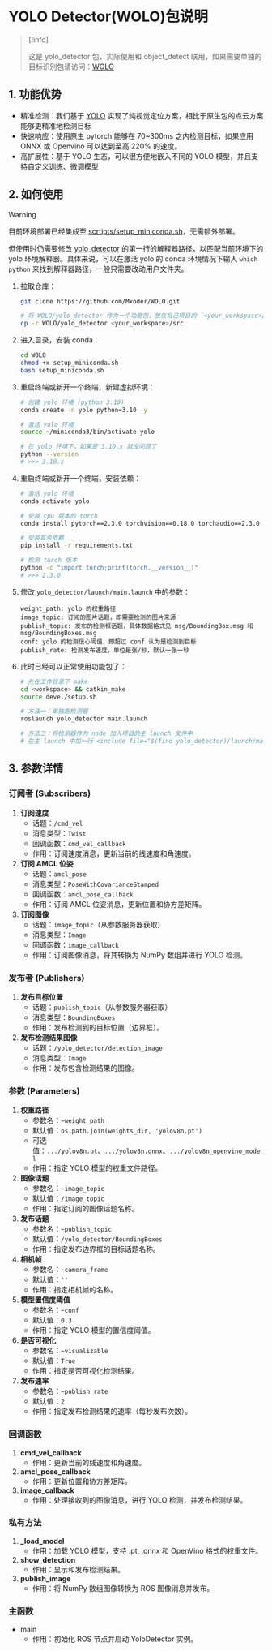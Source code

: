 # YOLO Detector(WOLO)包说明

>[!info]
>
>这是 yolo_detector 包，实际使用和 object_detect 联用，如果需要单独的目标识别包请访问：[WOLO](https://github.com/Mxoder/WOLO)

## 1. 功能优势

- 精准检测：我们基于 [YOLO](https://github.com/ultralytics/ultralytics) 实现了纯视觉定位方案，相比于原生包的点云方案能够更精准地检测目标
- 快速响应：使用原生 pytorch 能够在 70~300ms 之内检测目标，如果应用 ONNX 或 Openvino 可以达到至高 220% 的速度。
- 高扩展性：基于 YOLO 生态，可以很方便地嵌入不同的 YOLO 模型，并且支持自定义训练、微调模型



## 2. 如何使用

> [!warning]
>
> 目前环境部署已经集成至 [scrtipts/setup_miniconda.sh](../../../scripts/setup_miniconda.sh)，无需额外部署。
>
> 但使用时仍需要修改 [yolo_detector](scripts/yolo_detector_node.py) 的第一行的解释器路径，以匹配当前环境下的 yolo 环境解释器。具体来说，可以在激活 yolo 的 conda 环境情况下输入 `which python` 来找到解释器路径，一般只需要改动用户文件夹。

1. 拉取仓库：

    ```sh
    git clone https://github.com/Mxoder/WOLO.git
    
    # 将 WOLO/yolo_detector 作为一个功能包，放在自己项目的 `<your_workspace>/src` 下
    cp -r WOLO/yolo_detector <your_workspace>/src
    ```

2. 进入目录，安装 conda：

    ```sh
    cd WOLO
    chmod +x setup_miniconda.sh
    bash setup_miniconda.sh
    ```

3. 重启终端或新开一个终端，新建虚拟环境：

    ```sh
    # 创建 yolo 环境 (python 3.10)
    conda create -n yolo python=3.10 -y
    
    # 激活 yolo 环境
    source ~/miniconda3/bin/activate yolo
    
    # 在 yolo 环境下，如果是 3.10.x 就没问题了
    python --version
    # >>> 3.10.x
    ```

4. 重启终端或新开一个终端，安装依赖：

    ```sh
    # 激活 yolo 环境
    conda activate yolo
    
    # 安装 cpu 版本的 torch
    conda install pytorch==2.3.0 torchvision==0.18.0 torchaudio==2.3.0 cpuonly -c pytorch -y
    
    # 安装其余依赖
    pip install -r requirements.txt
    
    # 检测 torch 版本
    python -c "import torch;print(torch.__version__)"
    # >>> 2.3.0
    ```

5. 修改 `yolo_detector/launch/main.launch` 中的参数：

    ```
    weight_path: yolo 的权重路径
    image_topic: 订阅的图片话题，即需要检测的图片来源
    publish_topic: 发布的检测框话题，具体数据格式见 msg/BoundingBox.msg 和 msg/BoundingBoxes.msg
    conf: yolo 的检测信心阈值，即超过 conf 认为是检测到目标
    publish_rate: 检测发布速度，单位是张/秒，默认一张一秒
    ```

6. 此时已经可以正常使用功能包了：

    ```sh
    # 先在工作目录下 make
    cd <workspace> && catkin_make
    source devel/setup.sh
    
    # 方法一：单独跑检测器
    roslaunch yolo_detector main.launch
    
    # 方法二：将检测器作为 node 加入项目的主 launch 文件中
    # 在主 launch 中加一行 <include file="$(find yolo_detector)/launch/main.launch"/>
    ```



## 3. 参数详情

### 订阅者 (Subscribers)

1. **订阅速度**
    - 话题：`/cmd_vel`
    - 消息类型：`Twist`
    - 回调函数：`cmd_vel_callback`
    - 作用：订阅速度消息，更新当前的线速度和角速度。
2. **订阅 AMCL 位姿**
    - 话题：`amcl_pose`
    - 消息类型：`PoseWithCovarianceStamped`
    - 回调函数：`amcl_pose_callback`
    - 作用：订阅 AMCL 位姿消息，更新位置和协方差矩阵。
3. **订阅图像**
    - 话题：`image_topic`（从参数服务器获取）
    - 消息类型：`Image`
    - 回调函数：`image_callback`
    - 作用：订阅图像消息，将其转换为 NumPy 数组并进行 YOLO 检测。

### 发布者 (Publishers)

1. **发布目标位置**
    - 话题：`publish_topic`（从参数服务器获取）
    - 消息类型：`BoundingBoxes`
    - 作用：发布检测到的目标位置（边界框）。
2. **发布检测结果图像**
    - 话题：`/yolo_detector/detection_image`
    - 消息类型：`Image`
    - 作用：发布包含检测结果的图像。

### 参数 (Parameters)

1. **权重路径**
    - 参数名：`~weight_path`
    - 默认值：`os.path.join(weights_dir, 'yolov8n.pt')`
    - 可选值：`.../yolov8n.pt`、`.../yolov8n.onnx`、`.../yolov8n_openvino_model`
    - 作用：指定 YOLO 模型的权重文件路径。
2. **图像话题**
    - 参数名：`~image_topic`
    - 默认值：`/image_topic`
    - 作用：指定订阅的图像话题名称。
3. **发布话题**
    - 参数名：`~publish_topic`
    - 默认值：`/yolo_detector/BoundingBoxes`
    - 作用：指定发布边界框的目标话题名称。
4. **相机帧**
    - 参数名：`~camera_frame`
    - 默认值：`''`
    - 作用：指定相机帧的名称。
5. **模型置信度阈值**
    - 参数名：`~conf`
    - 默认值：`0.3`
    - 作用：指定 YOLO 模型的置信度阈值。
6. **是否可视化**
    - 参数名：`~visualizable`
    - 默认值：`True`
    - 作用：指定是否可视化检测结果。
7. **发布速率**
    - 参数名：`~publish_rate`
    - 默认值：`2`
    - 作用：指定发布检测结果的速率（每秒发布次数）。

### 回调函数

1. **cmd_vel_callback**
    - 作用：更新当前的线速度和角速度。
2. **amcl_pose_callback**
    - 作用：更新位置和协方差矩阵。
3. **image_callback**
    - 作用：处理接收到的图像消息，进行 YOLO 检测，并发布检测结果。

### 私有方法

1. **_load_model**
    - 作用：加载 YOLO 模型，支持 .pt, .onnx 和 OpenVino 格式的权重文件。
2. **show_detection**
    - 作用：显示和发布检测结果。
3. **publish_image**
    - 作用：将 NumPy 数组图像转换为 ROS 图像消息并发布。

### 主函数

- main
    - 作用：初始化 ROS 节点并启动 YoloDetector 实例。

